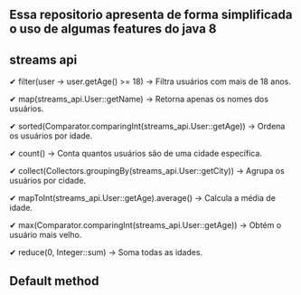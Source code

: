 ## Essa repositorio apresenta de forma simplificada o uso de algumas features do java 8 

## streams api

 ✔ filter(user -> user.getAge() >= 18) → Filtra usuários com mais de 18 anos.

 ✔ map(streams_api.User::getName) → Retorna apenas os nomes dos usuários.

 ✔ sorted(Comparator.comparingInt(streams_api.User::getAge)) → Ordena os usuários por idade.

 ✔ count() → Conta quantos usuários são de uma cidade específica.

 ✔ collect(Collectors.groupingBy(streams_api.User::getCity)) → Agrupa os usuários por cidade.

 ✔ mapToInt(streams_api.User::getAge).average() → Calcula a média de idade.

 ✔ max(Comparator.comparingInt(streams_api.User::getAge)) → Obtém o usuário mais velho.

 ✔ reduce(0, Integer::sum) → Soma todas as idades.
 
## Default method